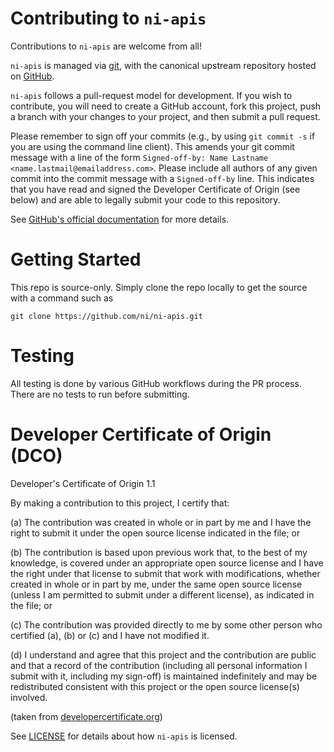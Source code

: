# Contributing to `ni-apis` 

Contributions to `ni-apis` are welcome from all!

`ni-apis` is managed via [git](https://git-scm.com), with the canonical upstream
repository hosted on [GitHub](https://github.com/ni/ni-apis/).

`ni-apis` follows a pull-request model for development.  If you wish to
contribute, you will need to create a GitHub account, fork this project, push a
branch with your changes to your project, and then submit a pull request.

Please remember to sign off your commits (e.g., by using `git commit -s` if you
are using the command line client). This amends your git commit message with a
line of the form `Signed-off-by: Name Lastname
<name.lastmail@emailaddress.com>`. Please include all authors of any given
commit into the commit message with a `Signed-off-by` line. This indicates that
you have read and signed the Developer Certificate of Origin (see below) and are
able to legally submit your code to this repository.

See [GitHub's official
documentation](https://help.github.com/articles/using-pull-requests/) for more
details.

# Getting Started

This repo is source-only. Simply clone the repo locally to get the source with
a command such as

`git clone https://github.com/ni/ni-apis.git`

# Testing

All testing is done by various GitHub workflows during the PR process. There are
no tests to run before submitting.

# Developer Certificate of Origin (DCO)

   Developer's Certificate of Origin 1.1

   By making a contribution to this project, I certify that:

   (a) The contribution was created in whole or in part by me and I
       have the right to submit it under the open source license
       indicated in the file; or

   (b) The contribution is based upon previous work that, to the best
       of my knowledge, is covered under an appropriate open source
       license and I have the right under that license to submit that
       work with modifications, whether created in whole or in part
       by me, under the same open source license (unless I am
       permitted to submit under a different license), as indicated
       in the file; or

   (c) The contribution was provided directly to me by some other
       person who certified (a), (b) or (c) and I have not modified
       it.

   (d) I understand and agree that this project and the contribution
       are public and that a record of the contribution (including all
       personal information I submit with it, including my sign-off) is
       maintained indefinitely and may be redistributed consistent with
       this project or the open source license(s) involved.

(taken from [developercertificate.org](https://developercertificate.org/))

See [LICENSE](https://github.com/ni/ni-apis/blob/main/LICENSE)
for details about how `ni-apis` is licensed.
